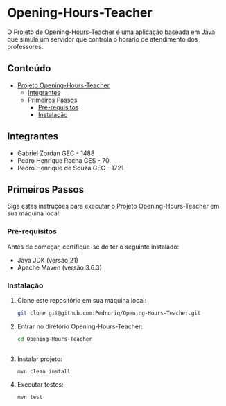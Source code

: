 # Opening-Hours-Teacher

O Projeto de Opening-Hours-Teacher é uma aplicação baseada em Java que simula um servidor que controla o horário de atendimento dos professores.

## Conteúdo

- [Projeto Opening-Hours-Teacher](#Opening-Hours-Teacher)
  - [Integrantes](#integrantes)
  - [Primeiros Passos](#primeiros-passos)
    - [Pré-requisitos](#pré-requisitos)
    - [Instalação](#instalação)

## Integrantes

- Gabriel Zordan GEC - 1488
- Pedro Henrique Rocha GES - 70
- Pedro Henrique de Souza GEC - 1721

## Primeiros Passos

Siga estas instruções para executar o Projeto Opening-Hours-Teacher em sua máquina local.

### Pré-requisitos

Antes de começar, certifique-se de ter o seguinte instalado:

- Java JDK (versão 21)
- Apache Maven (versão 3.6.3)

### Instalação


1. Clone este repositório em sua máquina local:

      ```bash
   git clone git@github.com:Pedroriq/Opening-Hours-Teacher.git
  
2. Entrar no diretório Opening-Hours-Teacher:

    ```bash
    cd Opening-Hours-Teacher
  
3. Instalar projeto:

    ```bash
   mvn clean install

4. Executar testes:

    ```bash
    mvn test